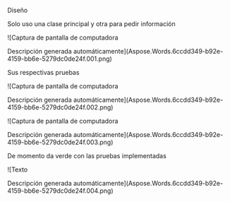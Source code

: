 ﻿Diseño 

Solo uso una clase principal y otra para pedir información

![Captura de pantalla de computadora

Descripción generada automáticamente](Aspose.Words.6ccdd349-b92e-4159-bb6e-5279dc0de24f.001.png)

Sus respectivas pruebas 

![Captura de pantalla de computadora

Descripción generada automáticamente](Aspose.Words.6ccdd349-b92e-4159-bb6e-5279dc0de24f.002.png)

![Captura de pantalla de computadora

Descripción generada automáticamente](Aspose.Words.6ccdd349-b92e-4159-bb6e-5279dc0de24f.003.png)

De momento da verde con las pruebas implementadas 

![Texto

Descripción generada automáticamente](Aspose.Words.6ccdd349-b92e-4159-bb6e-5279dc0de24f.004.png)
